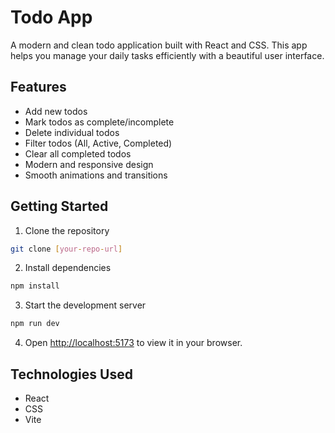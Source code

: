 # Todo App

A modern and clean todo application built with React and CSS. This app helps you manage your daily tasks efficiently with a beautiful user interface.

## Features

- Add new todos
- Mark todos as complete/incomplete
- Delete individual todos
- Filter todos (All, Active, Completed)
- Clear all completed todos
- Modern and responsive design
-  Smooth animations and transitions

## Getting Started

1. Clone the repository
```bash
git clone [your-repo-url]
```

2. Install dependencies
```bash
npm install
```

3. Start the development server
```bash
npm run dev
```

4. Open [http://localhost:5173](http://localhost:5173) to view it in your browser.

## Technologies Used

- React
- CSS
- Vite

